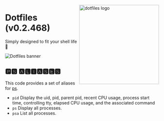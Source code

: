 <!-- markdownlint-disable MD033 MD041 MD043 -->

<img
  src="https://kura.pro/dotfiles/v2/images/logos/dotfiles.svg"
  alt="dotfiles logo"
  width="261"
  align="right"
/>

<!-- markdownlint-enable MD033 MD041 -->

# Dotfiles (v0.2.468)

Simply designed to fit your shell life 🐚

![Dotfiles banner][banner]

## 🅿🆂 🅰🅻🅸🅰🆂🅴🆂

This code provides a set of aliases for
[ps](https://www.gnu.org/software/ps/).

- `pid` Display the uid, pid, parent pid, recent CPU usage, process
  start time, controlling tty, elapsed CPU usage, and the associated
  command
- `ps` Display all processes.
- `psa` List all processes.

[banner]: https://kura.pro/dotfiles/v2/images/titles/title-dotfiles.svg
